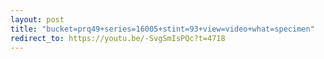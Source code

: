 ```yaml
---
layout: post
title: "bucket=prq49+series=16005+stint=93+view=video+what=specimen"
redirect_to: https://youtu.be/-SvgSmIsPQc?t=4718
---
```

